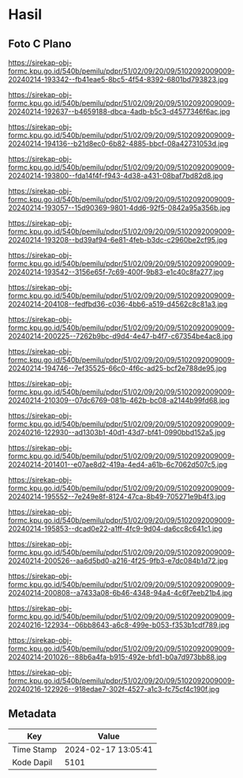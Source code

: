 # Hasil

## Foto C Plano

https://sirekap-obj-formc.kpu.go.id/540b/pemilu/pdpr/51/02/09/20/09/5102092009009-20240214-193342--fb41eae5-8bc5-4f54-8392-6801bd793823.jpg

https://sirekap-obj-formc.kpu.go.id/540b/pemilu/pdpr/51/02/09/20/09/5102092009009-20240214-192637--b4659188-dbca-4adb-b5c3-d4577346f6ac.jpg

https://sirekap-obj-formc.kpu.go.id/540b/pemilu/pdpr/51/02/09/20/09/5102092009009-20240214-194136--b21d8ec0-6b82-4885-bbcf-08a42731053d.jpg

https://sirekap-obj-formc.kpu.go.id/540b/pemilu/pdpr/51/02/09/20/09/5102092009009-20240214-193800--fda14f4f-f943-4d38-a431-08baf7bd82d8.jpg

https://sirekap-obj-formc.kpu.go.id/540b/pemilu/pdpr/51/02/09/20/09/5102092009009-20240214-193057--15d90369-9801-4dd6-92f5-0842a95a356b.jpg

https://sirekap-obj-formc.kpu.go.id/540b/pemilu/pdpr/51/02/09/20/09/5102092009009-20240214-193208--bd39af94-6e81-4feb-b3dc-c2960be2cf95.jpg

https://sirekap-obj-formc.kpu.go.id/540b/pemilu/pdpr/51/02/09/20/09/5102092009009-20240214-193542--3156e65f-7c69-400f-9b83-e1c40c8fa277.jpg

https://sirekap-obj-formc.kpu.go.id/540b/pemilu/pdpr/51/02/09/20/09/5102092009009-20240214-204108--fedfbd36-c036-4bb6-a519-d4562c8c81a3.jpg

https://sirekap-obj-formc.kpu.go.id/540b/pemilu/pdpr/51/02/09/20/09/5102092009009-20240214-200225--7262b9bc-d9d4-4e47-b4f7-c67354be4ac8.jpg

https://sirekap-obj-formc.kpu.go.id/540b/pemilu/pdpr/51/02/09/20/09/5102092009009-20240214-194746--7ef35525-66c0-4f6c-ad25-bcf2e788de95.jpg

https://sirekap-obj-formc.kpu.go.id/540b/pemilu/pdpr/51/02/09/20/09/5102092009009-20240214-210309--07dc6769-081b-462b-bc08-a2144b99fd68.jpg

https://sirekap-obj-formc.kpu.go.id/540b/pemilu/pdpr/51/02/09/20/09/5102092009009-20240216-122930--ad1303b1-40d1-43d7-bf41-0990bbd152a5.jpg

https://sirekap-obj-formc.kpu.go.id/540b/pemilu/pdpr/51/02/09/20/09/5102092009009-20240214-201401--e07ae8d2-419a-4ed4-a61b-6c7062d507c5.jpg

https://sirekap-obj-formc.kpu.go.id/540b/pemilu/pdpr/51/02/09/20/09/5102092009009-20240214-195552--7e249e8f-8124-47ca-8b49-705271e9b4f3.jpg

https://sirekap-obj-formc.kpu.go.id/540b/pemilu/pdpr/51/02/09/20/09/5102092009009-20240214-195853--dcad0e22-a1ff-4fc9-9d04-da6cc8c641c1.jpg

https://sirekap-obj-formc.kpu.go.id/540b/pemilu/pdpr/51/02/09/20/09/5102092009009-20240214-200526--aa6d5bd0-a216-4f25-9fb3-e7dc084b1d72.jpg

https://sirekap-obj-formc.kpu.go.id/540b/pemilu/pdpr/51/02/09/20/09/5102092009009-20240214-200808--a7433a08-6b46-4348-94a4-4c6f7eeb21b4.jpg

https://sirekap-obj-formc.kpu.go.id/540b/pemilu/pdpr/51/02/09/20/09/5102092009009-20240216-122934--06bb8643-a6c8-499e-b053-f353b1cdf789.jpg

https://sirekap-obj-formc.kpu.go.id/540b/pemilu/pdpr/51/02/09/20/09/5102092009009-20240214-201026--88b6a4fa-b915-492e-bfd1-b0a7d973bb88.jpg

https://sirekap-obj-formc.kpu.go.id/540b/pemilu/pdpr/51/02/09/20/09/5102092009009-20240216-122926--918edae7-302f-4527-a1c3-fc75cf4c190f.jpg


## Metadata

| Key        | Value               |
| ---------- | ------------------- |
| Time Stamp | 2024-02-17 13:05:41 |
| Kode Dapil | 5101                |



